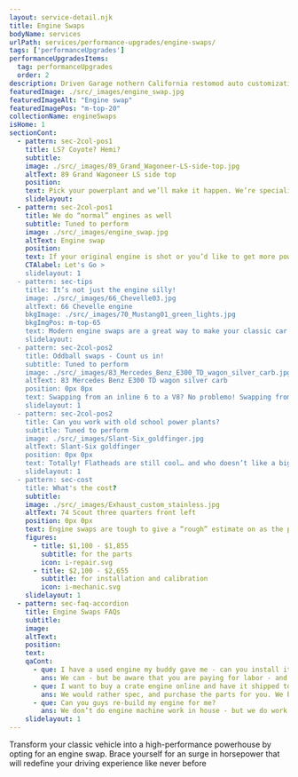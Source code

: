 ```yaml
---
layout: service-detail.njk
title: Engine Swaps
bodyName: services
urlPath: services/performance-upgrades/engine-swaps/
tags: ['performanceUpgrades']
performanceUpgradesItems:
  tag: performanceUpgrades
  order: 2
description: Driven Garage nothern California restomod auto customization and repair shop
featuredImage: ./src/_images/engine_swap.jpg
featuredImageAlt: "Engine swap"
featuredImagePos: "m-top-20"
collectionName: engineSwaps
isHome: 1
sectionCont:
  - pattern: sec-2col-pos1
    title: LS? Coyote? Hemi?
    subtitle: 
    image: ./src/_images/89_Grand_Wagoneer-LS-side-top.jpg
    altText: 89 Grand Wagoneer LS side top
    position: 
    text: Pick your powerplant and we’ll make it happen. We’re specialists in modern engine swaps into classic cars - from mild to wild and oddball combos, we love making your classic better with an engine swap. We know the right parts to make it all work seamlessly and make awesome power and reliability. 
    slidelayout:
  - pattern: sec-2col-pos1
    title: We do “normal” engines as well
    subtitle: Tuned to perform
    image: ./src/_images/engine_swap.jpg
    altText: Engine swap
    position: 
    text: If your original engine is shot or you’d like to get more power and performance - we can handle that. Whether it’s sourcing and swapping a crate engine - or working with our rolodex of reputable machine shops on a custom build we can handle it all.
    CTAlabel: Let's Go >
    slidelayout: 1
  - pattern: sec-tips
    title: It’s not just the engine silly!
    image: ./src/_images/66_Chevelle03.jpg
    altText: 66 Chevelle engine
    bkgImage: ./src/_images/70_Mustang01_green_lights.jpg
    bkgImgPos: m-top-65
    text: Modern engine swaps are a great way to make your classic car more powerful, reliable and efficient - but along with the engine itself, we also need to modernize the transmission, fuel system, cooling system, exhaust and more. These parts add up and often surprise a customer before they even pull the trigger on a swap.
    slidelayout:
  - pattern: sec-2col-pos2
    title: Oddball swaps - Count us in!
    subtitle: Tuned to perform
    image: ./src/_images/83_Mercedes_Benz_E300_TD_wagon_silver_carb.jpg
    altText: 83 Mercedes Benz E300 TD wagon silver carb
    position: 0px 0px
    text: Swapping from an inline 6 to a V8? No problemo! Swapping from an old 4 cylinder to a modern v8 or inline turbo 4? We got you. Our team is not only well versed in the mechanical end - but we have on staff fabricators who can make brackets, exhaust pipes, crossmembers, etc… oddball swaps are what excites us.  
    slidelayout: 1
  - pattern: sec-2col-pos2
    title: Can you work with old school power plants?
    subtitle: Tuned to perform
    image: ./src/_images/Slant-Six_goldfinger.jpg
    altText: Slant-Six goldfinger
    position: 0px 0px
    text: Totally! Flatheads are still cool… and who doesn’t like a big block with a multi-carb setup and a blower sticking out of the hood. We’ve seen it all and can handle it all.
    slidelayout: 1
  - pattern: sec-cost
    title: What's the cost?
    subtitle: 
    image: ./src/_images/Exhaust_custom_stainless.jpg
    altText: 74 Scout three quarters front left
    position: 0px 0px
    text: Engine swaps are tough to give a “rough” estimate on as the price of parts can vary wildly. Many LS swaps are an easy bolt in.
    figures:
      - title: $1,100 - $1,855
        subtitle: for the parts
        icon: i-repair.svg
      - title: $2,100 - $2,655
        subtitle: for installation and calibration
        icon: i-mechanic.svg
    slidelayout: 1
  - pattern: sec-faq-accordion
    title: Engine Swaps FAQs
    subtitle: 
    image: 
    altText: 
    position: 
    text: 
    qaCont:
      - que: I have a used engine my buddy gave me - can you install it?
        ans: We can - but be aware that you are paying for labor - and used parts can have issues. 
      - que: I want to buy a crate engine online and have it shipped to you. Can I do that?
        ans: We would rather spec, and purchase the parts for you. We buy in volume wholesale and can meet or beat most online pricing - and make sure you get the right stuff.
      - que: Can you guys re-build my engine for me?
        ans: We don’t do engine machine work in house - but we do work with several reputable shops to do this work. We either have the machine shop assemble the engine - or in some cases we do the assembly in house.
    slidelayout: 1
---
```


Transform your classic vehicle into a high-performance powerhouse by opting for an engine swap. Brace yourself for an surge in horsepower that will redefine your driving experience like never before